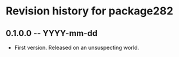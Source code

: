 # Revision history for package282

## 0.1.0.0 -- YYYY-mm-dd

* First version. Released on an unsuspecting world.
